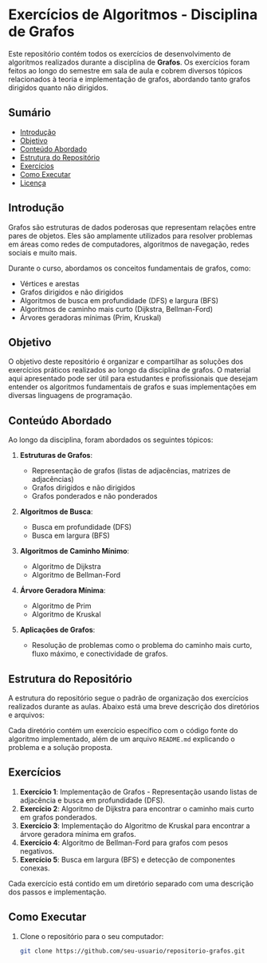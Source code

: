 # Exercícios de Algoritmos - Disciplina de Grafos

Este repositório contém todos os exercícios de desenvolvimento de algoritmos realizados durante a disciplina de **Grafos**. Os exercícios foram feitos ao longo do semestre em sala de aula e cobrem diversos tópicos relacionados à teoria e implementação de grafos, abordando tanto grafos dirigidos quanto não dirigidos.

## Sumário

- [Introdução](#introdução)
- [Objetivo](#objetivo)
- [Conteúdo Abordado](#conteúdo-abordado)
- [Estrutura do Repositório](#estrutura-do-repositório)
- [Exercícios](#exercícios)
- [Como Executar](#como-executar)
- [Licença](#licença)

## Introdução

Grafos são estruturas de dados poderosas que representam relações entre pares de objetos. Eles são amplamente utilizados para resolver problemas em áreas como redes de computadores, algoritmos de navegação, redes sociais e muito mais.

Durante o curso, abordamos os conceitos fundamentais de grafos, como:
- Vértices e arestas
- Grafos dirigidos e não dirigidos
- Algoritmos de busca em profundidade (DFS) e largura (BFS)
- Algoritmos de caminho mais curto (Dijkstra, Bellman-Ford)
- Árvores geradoras mínimas (Prim, Kruskal)

## Objetivo

O objetivo deste repositório é organizar e compartilhar as soluções dos exercícios práticos realizados ao longo da disciplina de grafos. O material aqui apresentado pode ser útil para estudantes e profissionais que desejam entender os algoritmos fundamentais de grafos e suas implementações em diversas linguagens de programação.

## Conteúdo Abordado

Ao longo da disciplina, foram abordados os seguintes tópicos:

1. **Estruturas de Grafos**:
   - Representação de grafos (listas de adjacências, matrizes de adjacências)
   - Grafos dirigidos e não dirigidos
   - Grafos ponderados e não ponderados

2. **Algoritmos de Busca**:
   - Busca em profundidade (DFS)
   - Busca em largura (BFS)

3. **Algoritmos de Caminho Mínimo**:
   - Algoritmo de Dijkstra
   - Algoritmo de Bellman-Ford

4. **Árvore Geradora Mínima**:
   - Algoritmo de Prim
   - Algoritmo de Kruskal

5. **Aplicações de Grafos**:
   - Resolução de problemas como o problema do caminho mais curto, fluxo máximo, e conectividade de grafos.

## Estrutura do Repositório

A estrutura do repositório segue o padrão de organização dos exercícios realizados durante as aulas. Abaixo está uma breve descrição dos diretórios e arquivos:

Cada diretório contém um exercício específico com o código fonte do algoritmo implementado, além de um arquivo `README.md` explicando o problema e a solução proposta.

## Exercícios

1. **Exercício 1**: Implementação de Grafos - Representação usando listas de adjacência e busca em profundidade (DFS).
2. **Exercício 2**: Algoritmo de Dijkstra para encontrar o caminho mais curto em grafos ponderados.
3. **Exercício 3**: Implementação do Algoritmo de Kruskal para encontrar a árvore geradora mínima em grafos.
4. **Exercício 4**: Algoritmo de Bellman-Ford para grafos com pesos negativos.
5. **Exercício 5**: Busca em largura (BFS) e detecção de componentes conexas.

Cada exercício está contido em um diretório separado com uma descrição dos passos e implementação.

## Como Executar

1. Clone o repositório para o seu computador:

   ```bash
   git clone https://github.com/seu-usuario/repositorio-grafos.git